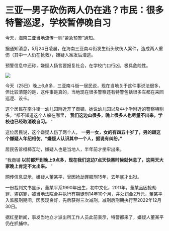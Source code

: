 # 三亚一男子砍伤两人仍在逃？市民：很多特警巡逻，学校暂停晚自习

今天，海南三亚当地流传一则“紧急预警”通知。

据通知消息，5月24日凌晨，在海南三亚南斗街发生街头砍伤人案件，造成两人重伤（其中一人仍在抢救），嫌疑人案发后潜逃。

预警信息中还称，嫌疑人扬言要报复社会，在学校门口行凶，极具危险性。

![](https://inews.gtimg.com/om_bt/O9iILeLlJaawdSdYvRVbFX3JVFVg3z67tDOcEiTvSFNcEAA/1000)

今天（25日）晚上6点多，三亚南斗街一居民说，现在当地关于这件事说法很多，但比较清楚的是，这件事是真的，当地现在很多警察还有特警包括很多车都在来回巡逻、设卡。

这个居民在南斗街一幼儿园附近开了商铺，她说幼儿园以及中小学附近的警察特别多。“都不知道这个人躲在哪里，
**我们这边山很多，晚上很多人也尽量不出来，学校也已经取消晚自习。** ”

这位居民说，这个嫌疑人伤了两个人， **一男一女，女的有四五十岁了，男的跟这个嫌疑人年纪相仿。“嫌疑人认识其中一个人，据说有纠纷。”**

居民告诉橙柿互动，嫌疑人也是当地人，半年前才坐牢出来。

“我商铺 **以前都开到晚上9点多，现在我们这边7点天快黑时候就休息了，这两天大家晚上肯定不太出来。** ”

网传信息显示，嫌疑人董某平，曾因抢劫罪服刑15年，去年底才出狱。

一份裁判文书显示，董某平系1990年出生，初中文化，2011年，董某品因抢劫罪、盗窃罪，被当地法院合并执行有期徒刑14年10个月，并处罚金2万元，董某平入监服刑期间，因表现良好，先后获得三次减刑，减刑后刑期执行至2022年12月30日。

据红星新闻，事发当地立才派出所工作人员此前表示，特警都来了，嫌疑人董某平仍在抓捕中。

